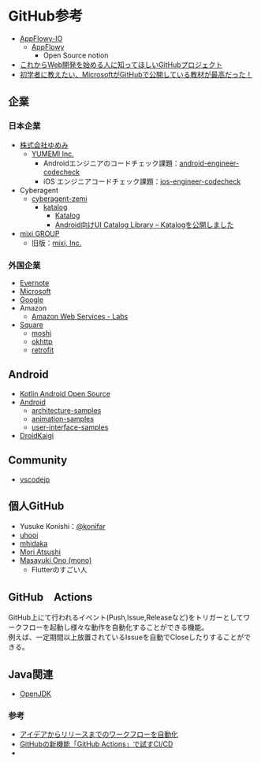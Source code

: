 # GitHub参考
- [AppFlowy-IO](https://github.com/AppFlowy-IO)
  - [AppFlowy](https://github.com/AppFlowy-IO/appflowy)
    - Open Source notion
- [これからWeb開発を始める人に知ってほしいGitHubプロジェクト](https://qiita.com/ozora/items/1c0ac965ca9f51101a93)
- [初学者に教えたい、MicrosoftがGitHubで公開している教材が最高だった！](https://qiita.com/ozora/items/9c801d3b0137eccc32fa)

## 企業
### 日本企業
- [株式会社ゆめみ](https://www.yumemi.co.jp/)
  - [YUMEMI Inc.](https://github.com/yumemi-inc)
    - Androidエンジニアのコードチェック課題：[android-engineer-codecheck](https://github.com/yumemi-inc/android-engineer-codecheck)
    - iOS エンジニアコードチェック課題：[ios-engineer-codecheck](https://github.com/yumemi-inc/ios-engineer-codecheck)
- Cyberagent
  - [cyberagent-zemi](https://github.com/cyberagent-zemi)
    - [katalog](https://github.com/cyberagent-zemi/katalog)
      - [Katalog](https://cyberagent-zemi.github.io/katalog/)   
      - [Android向けUI Catalog Library – Katalogを公開しました](https://developers.cyberagent.co.jp/blog/archives/33059/)
- [mixi GROUP](https://github.com/mixigroup)
  - 旧版：[mixi, Inc.](https://github.com/mixi-inc)
### 外国企業
- [Evernote](https://github.com/evernote)
- [Microsoft](https://github.com/Microsoft) 
- [Google](https://github.com/google)
- Amazon
  - [Amazon Web Services - Labs](https://github.com/awslabs)
- [Square](https://square.github.io/)
  - [moshi](https://github.com/square/moshi)
  - [okhttp](https://github.com/square/okhttp)
  - [retrofit](https://github.com/square/retrofit)

## Android
- [Kotlin Android Open Source](https://github.com/Kotlin-Android-Open-Source)
- [Android](https://github.com/android)
  - [architecture-samples](https://github.com/android/architecture-samples)
  - [animation-samples](https://github.com/android/animation-samples)
  - [user-interface-samples](https://github.com/android/user-interface-samples/tree/main/SplashScreen)
- [DroidKaigi](https://github.com/DroidKaigi)

## Community
- [vscodejp](https://github.com/vscodejp)

## 個人GitHub
- Yusuke Konishi：[@konifar](https://github.com/konifar)
- [uhooi](https://github.com/uhooi)
- [mhidaka](https://github.com/mhidaka)
- [Mori Atsushi](https://github.com/Mori-Atsushi)
- [Masayuki Ono (mono)](https://github.com/mono0926)
  - Flutterのすごい人

## GitHub　Actions
GitHub上にて行われるイベント(Push,Issue,Releaseなど)をトリガーとしてワークフローを起動し様々な動作を自動化することができる機能。  
例えば、一定期間以上放置されているIssueを自動でCloseしたりすることができる。

## Java関連
- [OpenJDK](https://github.com/openjdk)
### 参考
- [アイデアからリリースまでのワークフローを自動化](https://github.co.jp/features/actions)
- [GitHubの新機能「GitHub Actions」で試すCI/CD](https://knowledge.sakura.ad.jp/23478/)
- 